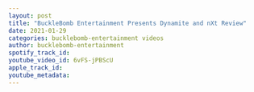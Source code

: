 ```yaml
---
layout: post
title: "BuckleBomb Entertainment Presents Dynamite and nXt Review"
date: 2021-01-29
categories: bucklebomb-entertainment videos
author: bucklebomb-entertainment
spotify_track_id: 
youtube_video_id: 6vFS-jPBScU
apple_track_id: 
youtube_metadata: 
---
```

